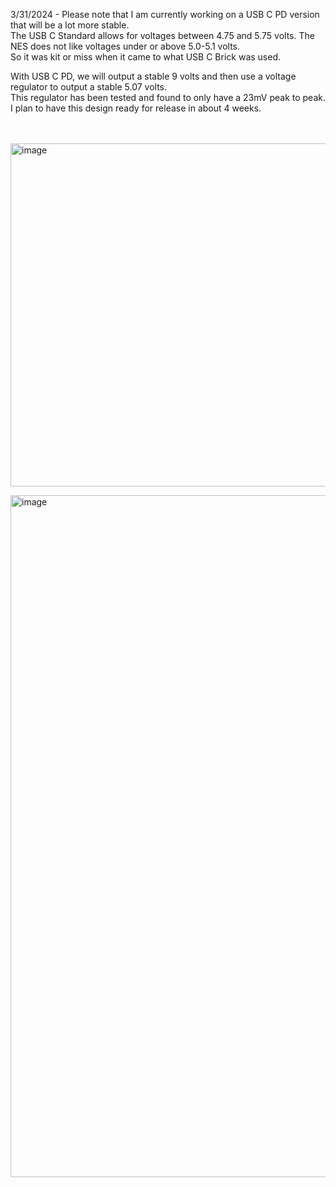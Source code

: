 3/31/2024 - Please note that I am currently working on a USB C PD version that will be a lot more stable. <BR>
The USB C Standard allows for voltages between 4.75 and 5.75 volts.  The NES does not like voltages under or above 5.0-5.1 volts. <BR>
So it was kit or miss when it came to what USB C Brick was used. <BR>

With USB C PD, we will output a stable 9 volts and then use a voltage regulator to output a stable 5.07 volts. <BR>
This regulator has been tested and found to only have a 23mV peak to peak. <BR>
I plan to have this design ready for release in about 4 weeks. <BR>

<BR> <BR>
<img width="549" alt="image" src="https://github.com/ShawMerlin/NES-Power-Module-Redesign/assets/70423454/5c6340fe-59f3-4669-a935-33de45a5d3e2">

<img width="1091" alt="image" src="https://github.com/ShawMerlin/NES-Power-Module-Redesign/assets/70423454/bf129cde-05b6-4e5b-91c0-a8b43c3e7c4e">
